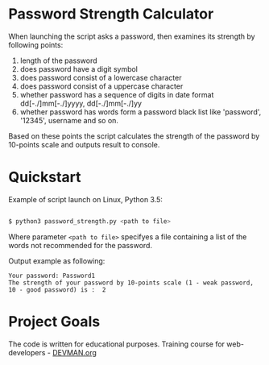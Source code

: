 # Password Strength Calculator

When launching the script asks a password, then examines its strength by following points:
1. length of the password
1. does password have a digit symbol
1. does password consist of a lowercase character
1. does password consist of a uppercase character
1. whether password has a sequence of digits in date format dd[-./]mm[-./]yyyy, dd[-./]mm[-./]yy
1. whether password has words form a password black list like 'password', '12345', username and so on.

Based on these points the script calculates the strength of the password by 10-points scale and outputs 
result to console.

# Quickstart

Example of script launch on Linux, Python 3.5:

```bash

$ python3 password_strength.py <path to file>
```
Where parameter `<path to file>` specifyes a file containing a list of the words not recommended for the  password.

Output example as following:

```
Your password: Password1
The strength of your password by 10-points scale (1 - weak password, 10 - good password) is :  2
```

# Project Goals

The code is written for educational purposes. Training course for web-developers - [DEVMAN.org](https://devman.org)
